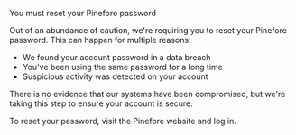 You must reset your Pinefore password

Out of an abundance of caution, we're requiring you to reset your Pinefore password. This can happen for multiple reasons:

- We found your account password in a data breach
- You've been using the same password for a long time
- Suspicious activity was detected on your account

There is no evidence that our systems have been compromised, but we're taking this step to ensure your account is secure.

To reset your password, visit the Pinefore website and log in.
